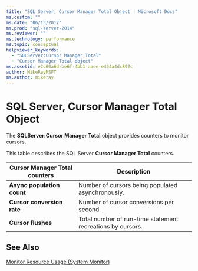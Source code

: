 ```yaml
---
title: "SQL Server, Cursor Manager Total Object | Microsoft Docs"
ms.custom: ""
ms.date: "06/13/2017"
ms.prod: "sql-server-2014"
ms.reviewer: ""
ms.technology: performance
ms.topic: conceptual
helpviewer_keywords: 
  - "SQLServer:Cursor Manager Total"
  - "Cursor Manager Total object"
ms.assetid: e2c60a6d-be6f-4bb1-aaee-e464a4dc892c
author: MikeRayMSFT
ms.author: mikeray
---
```

# SQL Server, Cursor Manager Total Object
  The **SQLServer:Cursor Manager Total** object provides counters to monitor cursors.  
  
 This table describes the SQL Server **Cursor Manager Total** counters.  
  
|Cursor Manager Total counters|Description|  
|-----------------------------------|-----------------|  
|**Async population count**|Number of cursors being populated asynchronously.|  
|**Cursor conversion rate**|Number of cursor conversions per second.|  
|**Cursor flushes**|Total number of run-time statement recreations by cursors.|  
  
## See Also  
 [Monitor Resource Usage &#40;System Monitor&#41;](monitor-resource-usage-system-monitor.md)  
  
  
